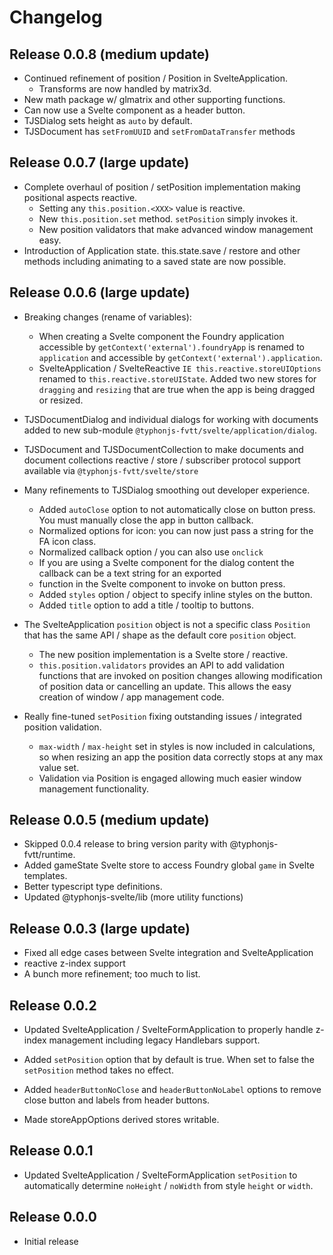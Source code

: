 # Changelog
## Release 0.0.8 (medium update)
- Continued refinement of position / Position in SvelteApplication.
  - Transforms are now handled by matrix3d.
- New math package w/ glmatrix and other supporting functions.
- Can now use a Svelte component as a header button. 
- TJSDialog sets height as `auto` by default.
- TJSDocument has `setFromUUID` and `setFromDataTransfer` methods

## Release 0.0.7 (large update)
- Complete overhaul of position / setPosition implementation making positional aspects reactive.
  - Setting any `this.position.<XXX>` value is reactive.
  - New `this.position.set` method. `setPosition` simply invokes it.
  - New position validators that make advanced window management easy.
- Introduction of Application state. this.state.save / restore and other methods including animating to a saved state
  are now possible.

## Release 0.0.6 (large update)
- Breaking changes (rename of variables): 
  - When creating a Svelte component the Foundry application accessible by 
  `getContext('external').foundryApp` is renamed to `application` and accessible by `getContext('external').application`. 
  - SvelteApplication / SvelteReactive `IE this.reactive.storeUIOptions` renamed to `this.reactive.storeUIState`. Added
    two new stores for `dragging` and `resizing` that are true when the app is being dragged or resized.

- TJSDocumentDialog and individual dialogs for working with documents added to 
new sub-module `@typhonjs-fvtt/svelte/application/dialog`.

- TJSDocument and TJSDocumentCollection to make documents and document collections reactive / store / subscriber 
protocol support available via `@typhonjs-fvtt/svelte/store`

- Many refinements to TJSDialog smoothing out developer experience. 
  - Added `autoClose` option to not automatically close on button press. You must manually close the app in button
  callback. 
  - Normalized options for icon: you can now just pass a string for the FA icon class.
  - Normalized callback option / you can also use `onclick`
  - If you are using a Svelte component for the dialog content the callback can be a text string for an exported 
  - function in the Svelte component to invoke on button press.
  - Added `styles` option / object to specify inline styles on the button.
  - Added `title` option to add a title / tooltip to buttons.
  
- The SvelteApplication `position` object is not a specific class `Position` that has the same API / shape as the 
default core `position` object. 
  - The new position implementation is a Svelte store / reactive.
  - `this.position.validators` provides an API to add validation functions that are invoked on position changes allowing
  modification of position data or cancelling an update. This allows the easy creation of window / app management code.
  
- Really fine-tuned `setPosition` fixing outstanding issues / integrated position validation.
  - `max-width` / `max-height` set in styles is now included in calculations, so when resizing an app the position data 
  correctly stops at any max value set.
  - Validation via Position is engaged allowing much easier window management functionality.

## Release 0.0.5 (medium update)
- Skipped 0.0.4 release to bring version parity with @typhonjs-fvtt/runtime.
- Added gameState Svelte store to access Foundry global `game` in Svelte templates.
- Better typescript type definitions.
- Updated @typhonjs-svelte/lib (more utility functions)

## Release 0.0.3 (large update)
- Fixed all edge cases between Svelte integration and SvelteApplication
- reactive z-index support
- A bunch more refinement; too much to list.

## Release 0.0.2
- Updated SvelteApplication / SvelteFormApplication to properly handle z-index management including legacy Handlebars 
support.

- Added `setPosition` option that by default is true. When set to false the `setPosition` method takes no effect.

- Added `headerButtonNoClose` and `headerButtonNoLabel` options to remove close button and labels from header buttons.

- Made storeAppOptions derived stores writable. 

## Release 0.0.1
- Updated SvelteApplication / SvelteFormApplication `setPosition` to automatically determine `noHeight` / `noWidth` from 
style `height` or `width`.

## Release 0.0.0
- Initial release
